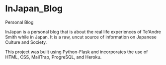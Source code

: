 # InJapan_Blog
Personal Blog

InJapan is a personal blog that is about the real life experiences of Te'Andre Smith while in Japan. It is a raw, uncut source of information on Japanese Culture and Society.

This project was built using Python-Flask and incorporates the use of HTML, CSS, MailTrap, ProgreSQL, and Heroku.
